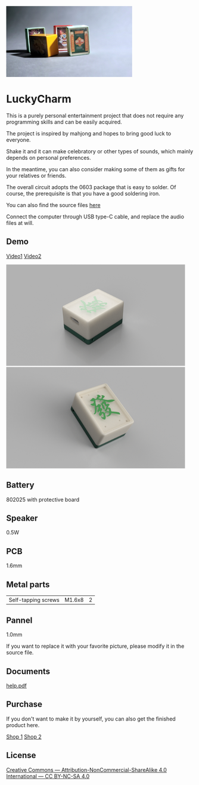 <img src="hardware/img/3.jpg" alt="3" style="zoom: 33%;" />

# LuckyCharm

This is a purely personal entertainment project that does not require any programming skills and can be easily acquired.

The project is inspired by mahjong and hopes to bring good luck to everyone.

Shake it and it can make celebratory or other types of sounds, which mainly depends on personal preferences.

In the meantime, you can also consider making some of them as gifts for your relatives or friends.

The overall circuit adopts the 0603 package that is easy to solder. Of course, the prerequisite is that you have a good soldering iron.

You can also find the source files [here](https://oshwhub.com/kakaka/monopoly-lucky-charms)

Connect the computer through USB type-C cable, and replace the audio files at will.



## Demo

[Video1](https://www.bilibili.com/video/BV1xm41197Ej/)
[Video2](https://www.bilibili.com/video/BV1yp421Z7Vu/)

<img src="hardware/img/1.png" alt="1" style="zoom: 80%;" />
<img src="hardware/img/2.png" alt="2" style="zoom:80%;" />



## Battery

802025  with protective board



## Speaker

0.5W



## PCB

1.6mm



## Metal parts

|                     |        |      |
| ------------------- | ------ | ---- |
| Self-tapping screws | M1.6x8 | 2    |



## Pannel

1.0mm

If you want to replace it with your favorite picture, please modify it in the source file.

## Documents

 [help.pdf](hardware/doc/help.pdf) 

## Purchase

If you don't want to make it by yourself, you can also get the finished product here.

[Shop 1](https://gf.bilibili.com/item/detail/1105409064)
[Shop 2](https://gf.bilibili.com/item/detail/1104817057)



## License

[Creative Commons — Attribution-NonCommercial-ShareAlike 4.0 International — CC BY-NC-SA 4.0](https://creativecommons.org/licenses/by-nc-sa/4.0/)

